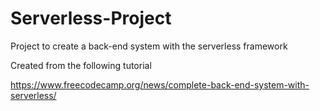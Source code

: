 # Serverless-Project
Project to create a back-end system with the serverless framework

Created from the following tutorial 

https://www.freecodecamp.org/news/complete-back-end-system-with-serverless/
